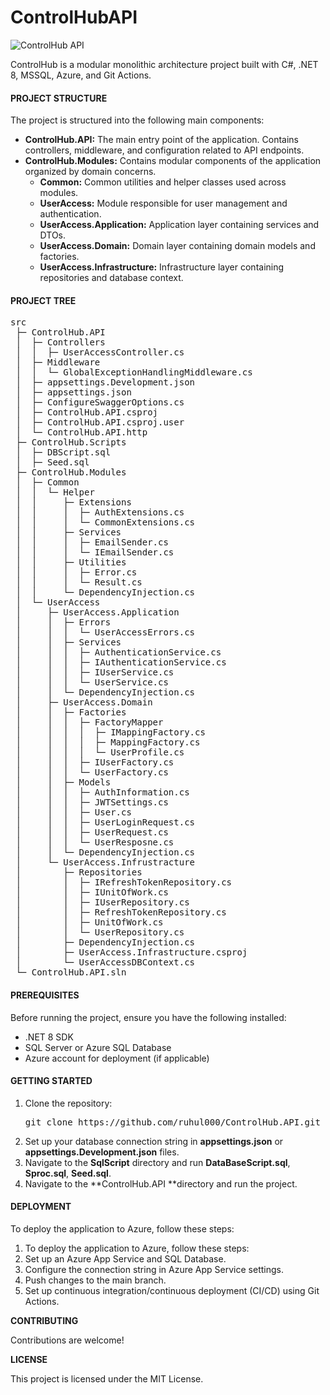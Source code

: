 # ControlHubAPI
![ControlHub API](https://github.com/ruhul000/ControlHub.API/assets/38735317/76d26efe-d5c5-44e7-be43-8bd18f3dcf36)

ControlHub is a modular monolithic architecture project built with C#, .NET 8, MSSQL, Azure, and Git Actions.

#### **PROJECT STRUCTURE**
The project is structured into the following main components:

- **ControlHub.API:** The main entry point of the application. Contains controllers, middleware, and configuration related to API endpoints.
- **ControlHub.Modules:** Contains modular components of the application organized by domain concerns.
	- **Common:** Common utilities and helper classes used across modules.
	- **UserAccess:** Module responsible for user management and authentication.
	- **UserAccess.Application:** Application layer containing services and DTOs.
	- **UserAccess.Domain:** Domain layer containing domain models and factories.
	- **UserAccess.Infrastructure:** Infrastructure layer containing repositories and database context.

#### **PROJECT TREE**
<pre>
src
 ├─ ControlHub.API
 │  ├─ Controllers
 │  │  ├─ UserAccessController.cs
 │  ├─ Middleware
 │  │  └─ GlobalExceptionHandlingMiddleware.cs
 │  ├─ appsettings.Development.json
 │  ├─ appsettings.json
 │  ├─ ConfigureSwaggerOptions.cs
 │  ├─ ControlHub.API.csproj
 │  ├─ ControlHub.API.csproj.user
 │  └─ ControlHub.API.http
 ├─ ControlHub.Scripts
 │  ├─ DBScript.sql
 │  ├─ Seed.sql
 ├─ ControlHub.Modules
 │  ├─ Common
 │  │  └─ Helper
 │  │     ├─ Extensions
 │  │     │  ├─ AuthExtensions.cs
 │  │     │  └─ CommonExtensions.cs
 │  │     ├─ Services
 │  │     │  ├─ EmailSender.cs
 │  │     │  └─ IEmailSender.cs
 │  │     ├─ Utilities
 │  │     │  ├─ Error.cs
 │  │     │  └─ Result.cs
 │  │     └─ DependencyInjection.cs
 │  └─ UserAccess
 │     ├─ UserAccess.Application
 │     │  ├─ Errors
 │     │  │  └─ UserAccessErrors.cs
 │     │  ├─ Services
 │     │  │  ├─ AuthenticationService.cs
 │     │  │  ├─ IAuthenticationService.cs
 │     │  │  ├─ IUserService.cs
 │     │  │  └─ UserService.cs
 │     │  └─ DependencyInjection.cs
 │     ├─ UserAccess.Domain
 │     │  ├─ Factories
 │     │  │  ├─ FactoryMapper
 │     │  │  │  ├─ IMappingFactory.cs
 │     │  │  │  ├─ MappingFactory.cs
 │     │  │  │  └─ UserProfile.cs
 │     │  │  ├─ IUserFactory.cs
 │     │  │  └─ UserFactory.cs
 │     │  ├─ Models
 │     │  │  ├─ AuthInformation.cs
 │     │  │  ├─ JWTSettings.cs
 │     │  │  ├─ User.cs
 │     │  │  ├─ UserLoginRequest.cs
 │     │  │  ├─ UserRequest.cs
 │     │  │  └─ UserResposne.cs
 │     │  └─ DependencyInjection.cs
 │     └─ UserAccess.Infrustracture
 │        ├─ Repositories
 │        │  ├─ IRefreshTokenRepository.cs
 │        │  ├─ IUnitOfWork.cs
 │        │  ├─ IUserRepository.cs
 │        │  ├─ RefreshTokenRepository.cs
 │        │  ├─ UnitOfWork.cs
 │        │  └─ UserRepository.cs
 │        ├─ DependencyInjection.cs
 │        ├─ UserAccess.Infrastructure.csproj
 │        └─ UserAccessDBContext.cs
 └─ ControlHub.API.sln
</pre>

#### **PREREQUISITES**
Before running the project, ensure you have the following installed:

- .NET 8 SDK
- SQL Server or Azure SQL Database
- Azure account for deployment (if applicable)

#### **GETTING STARTED**
1. Clone the repository:
    <pre>git clone https://github.com/ruhul000/ControlHub.API.git</pre>
2. Set up your database connection string in **appsettings.json** or **appsettings.Development.json** files.
3. Navigate to the **SqlScript** directory and run **DataBaseScript.sql**, **Sproc.sql**, **Seed.sql**.
4. Navigate to the **ControlHub.API **directory and run the project.

#### DEPLOYMENT
To deploy the application to Azure, follow these steps:

1. To deploy the application to Azure, follow these steps:
2. Set up an Azure App Service and SQL Database.
3. Configure the connection string in Azure App Service settings.
4. Push changes to the main branch.
5. Set up continuous integration/continuous deployment (CI/CD) using Git Actions.

**CONTRIBUTING**

Contributions are welcome!

**LICENSE**

This project is licensed under the MIT License.
